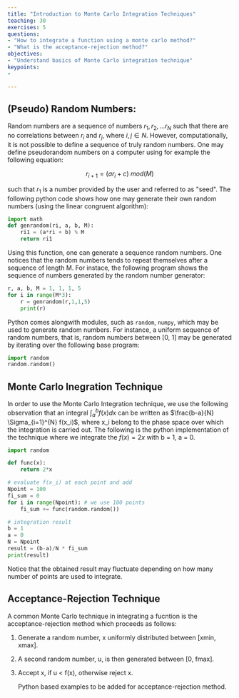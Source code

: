 ```yaml
---
title: "Introduction to Monte Carlo Integration Techniques"
teaching: 30
exercises: 5
questions:
- "How to integrate a function using a monte carlo method?"
- "What is the acceptance-rejection method?"
objectives:
- "Understand basics of Monte Carlo integration technique"
keypoints:
-

---
```



## (Pseudo) Random Numbers:

Random numbers are a sequence of numbers $r_1, r_2, ...r_N$ such that there are no correlations between $r_i$ and $r_j$, where $i,j \in N$. However, computationally, it is not possible to define a sequence of truly random numbers.  One may define pseudorandom numbers on a computer using for example the following equation:

$$r_{i+1} = (a r_{i} + c)~ mod(M)$$

such that $r_{1}$ is a number provided by the user and referred to as "seed". The following python code shows how one may generate their own random numbers (using the linear congruent algorithm):


```python
import math
def genrandom(ri, a, b, M):
    ri1 = (a*ri + b) % M 
    return ri1
```

Using this function, one can generate a sequence random numbers. One notices that the random numbers tends to repeat themselves after a sequence of length M. For instace, the following program shows the sequence of numbers generated by the random number generator:


```python
r, a, b, M = 1, 1, 1, 5 
for i in range(M*3):
    r = genrandom(r,1,1,5)
    print(r)
```


Python comes alongwith modules, such as `random`, `numpy`,  which may be used to generate random numbers. For instance, a uniform sequence of random numbers, that is, random numbers between [0, 1] may be generated by iterating over the following base program: 

```python
import random
random.random()
```


## Monte Carlo Inegration Technique

In order to use the Monte Carlo Integration technique, we use the following observation that an integral $\int_{a}^{b} f(x) dx$ can be written as $\frac{b-a}{N} \Sigma_{i=1}^{N} f(x_i)$, where x_i belong to the phase space over which the integration is carried out. The following is the python implementation of the technique where we integrate the $f(x) = 2x$ with b = 1, a = 0.

```python
import random

def func(x):
    return 2*x

# evaluate f(x_i) at each point and add
Npoint = 100
fi_sum = 0
for i in range(Npoint): # we use 100 points
    fi_sum += func(random.random())

# integration result
b = 1
a = 0
N = Npoint
result = (b-a)/N * fi_sum
print(result)
```
Notice that the obtained result may fluctuate depending on how many number of points are used to integrate.

## Acceptance-Rejection Technique

A common Monte Carlo technique in integrating a fucntion is the acceptance-rejection method which proceeds as follows: 

1. Generate a random number, x uniformly distributed between [xmin, xmax].
2. A second random number, u, is then generated between [0, fmax].
3. Accept x, if u < f(x), otherwise reject x.

    Python based examples to be added for acceptance-rejection method.




